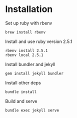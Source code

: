 # Installation
Set up ruby with rbenv

```
brew install rbenv
```

Install and use ruby version 2.5.1

```
rbenv install 2.5.1
rbenv local 2.5.1
```

Install bundler and jekyll

```
gem install jekyll bundler
```

Install other deps

```
bundle install
```

Build and serve

```
bundle exec jekyll serve
```